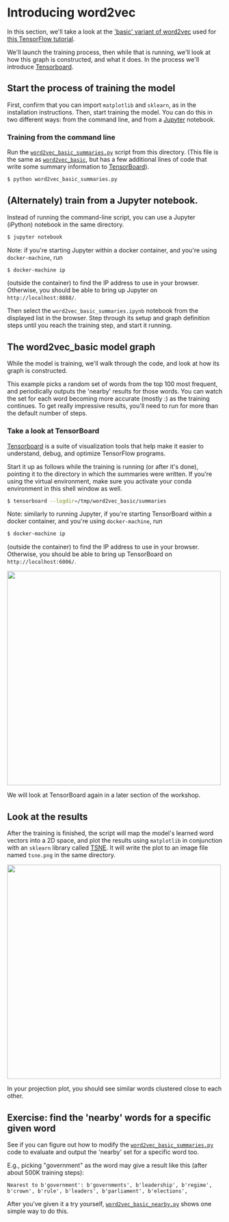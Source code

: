 
# Introducing word2vec

In this section, we'll take a look at the ['basic' variant of word2vec](https://github.com/tensorflow/tensorflow/blob/master/tensorflow/examples/tutorials/word2vec/word2vec_basic.py) used for [this TensorFlow tutorial](https://www.tensorflow.org/versions/r0.8/tutorials/word2vec/index.html#vector-representations-of-words).

We'll launch the training process, then while that is running, we'll look at how this graph is constructed, and what it does. In the process we'll introduce [Tensorboard](https://www.tensorflow.org/versions/r0.8/how_tos/summaries_and_tensorboard/index.html).

## Start the process of training the model

First, confirm that you can import `matplotlib` and `sklearn`, as in the installation instructions.
Then, start training the model. You can do this in two different ways: from the command line, and from a [Jupyter](http://jupyter.org/) notebook.

### Training from the command line

Run the [`word2vec_basic_summaries.py`](word2vec_basic_summaries.py) script from this directory. (This file is the same as [`word2vec_basic`](https://github.com/tensorflow/tensorflow/blob/master/tensorflow/examples/tutorials/word2vec/word2vec_basic.py), but has a few additional lines of code that write some summary information to [TensorBoard](https://www.tensorflow.org/versions/r0.8/how_tos/summaries_and_tensorboard/index.html)).

```sh
$ python word2vec_basic_summaries.py
```


## (Alternately) train from a Jupyter notebook.

Instead of running the command-line script, you can use a Jupyter (iPython) notebook in the same directory.


```sh
$ jupyter notebook
```

Note: if you're starting Jupyter within a docker container, and you're using `docker-machine`, run

```sh
$ docker-machine ip
```
(outside the container) to find the IP address to use in your browser.  Otherwise, you should be able to bring up Jupyter on `http://localhost:8888/`.

Then select the `word2vec_basic_summaries.ipynb` notebook from the displayed list in the browser.
Step through its setup and graph definition steps until you reach the training step, and start it running.

## The word2vec_basic model graph

While the model is training, we'll walk through the code, and look at how its graph is constructed.

This example picks a random set of words from the top 100 most frequent, and periodically outputs the 'nearby' results for those words.  You can watch the set for each word becoming more accurate (mostly :) as the training continues. To get really impressive results, you'll need to run for more than the default number of steps.

### Take a look at TensorBoard

[Tensorboard](https://www.tensorflow.org/versions/r0.8/how_tos/summaries_and_tensorboard/index.html) is a suite of visualization tools that help make it easier to understand, debug, and optimize TensorFlow programs.

Start it up as follows while the training is running (or after it's done), pointing it to the directory in which the summaries were written.  If you're using the virtual environment, make sure you activate your conda environment in this shell window as well.

```sh
$ tensorboard --logdir=/tmp/word2vec_basic/summaries
```

Note: similarly to running Jupyter, if you're starting TensorBoard within a docker container, and you're using `docker-machine`, run

```sh
$ docker-machine ip
```
(outside the container) to find the IP address to use in your browser.  Otherwise, you should be able to bring up TensorBoard on `http://localhost:6006/`.

<a href="https://storage.googleapis.com/oscon-tf-workshop-materials/images/tensorboard_word2vec_basic.png" target="_blank"><img src="https://storage.googleapis.com/oscon-tf-workshop-materials/images/tensorboard_word2vec_basic.png" width="500"/></a>

We will look at TensorBoard again in a later section of the workshop.

## Look at the results

After the training is finished, the script will map the model's learned word vectors into a 2D space, and plot the results using `matplotlib` in conjunction with an `sklearn` library called
[TSNE](https://lvdmaaten.github.io/tsne/).
It will write the plot to an image file named `tsne.png` in the same directory.

<a href="https://amy-jo.storage.googleapis.com/images/tf-workshop/tsne.png" target="_blank"><img src="https://amy-jo.storage.googleapis.com/images/tf-workshop/tsne.png" width="500"/></a>

In your projection plot, you should see similar words clustered close to each other.

## Exercise: find the 'nearby' words for a specific given word

See if you can figure out how to modify the [`word2vec_basic_summaries.py`](word2vec_basic_summaries.py) code to evaluate and output the 'nearby' set for a specific word too.

E.g., picking "government" as the word may give a result like this (after about 500K training steps):

```
Nearest to b'government': b'governments', b'leadership', b'regime', b'crown', b'rule', b'leaders', b'parliament', b'elections',
```

After you've given it a try yourself, [`word2vec_basic_nearby.py`](word2vec_basic_nearby.py) shows one simple way to do this.


